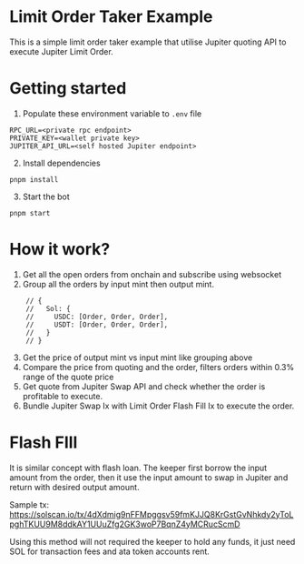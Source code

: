 # Limit Order Taker Example

This is a simple limit order taker example that utilise Jupiter quoting API to execute Jupiter Limit Order.

# Getting started

1. Populate these environment variable to `.env` file

```
RPC_URL=<private rpc endpoint>
PRIVATE_KEY=<wallet private key>
JUPITER_API_URL=<self hosted Jupiter endpoint>
```

2. Install dependencies

```
pnpm install
```

3. Start the bot

```
pnpm start
```

# How it work?

1. Get all the open orders from onchain and subscribe using websocket
2. Group all the orders by input mint then output mint.

```
    // {
    //   Sol: {
    //     USDC: [Order, Order, Order],
    //     USDT: [Order, Order, Order],
    //   }
    // }
```

3. Get the price of output mint vs input mint like grouping above
4. Compare the price from quoting and the order, filters orders within 0.3% range of the quote price
5. Get quote from Jupiter Swap API and check whether the order is profitable to execute.
6. Bundle Jupiter Swap Ix with Limit Order Flash Fill Ix to execute the order.

# Flash FIll

It is similar concept with flash loan. The keeper first borrow the input amount from the order, then it use the input amount to swap in Jupiter and return with desired output amount.

Sample tx: https://solscan.io/tx/4dXdmig9nFFMpggsv59fmKJJQ8KrGstGvNhkdy2yToLpghTKUU9M8ddkAY1UUuZfg2GK3woP7BqnZ4yMCRucScmD

Using this method will not required the keeper to hold any funds, it just need SOL for transaction fees and ata token accounts rent.
